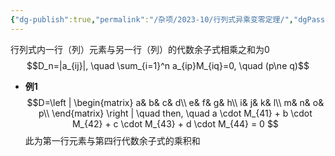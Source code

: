 ```yaml
---
{"dg-publish":true,"permalink":"/杂项/2023-10/行列式异乘变零定理/","dgPassFrontmatter":true}
---
```


行列式内一行（列）元素与另一行（列）的代数余子式相乘之和为0
$$D_n=|a_{ij}|, \quad \sum_{i=1}^n a_{ip}M_{iq}=0, \quad (p\ne q)$$
- **例1**
	$$D=\left | \begin{matrix}
	a& b& c& d\\
	e& f& g& h\\
	i& j& k& l\\
	m& n& o& p\\
	\end{matrix} \right | \quad then, 
	\quad a \cdot M_{41} + b \cdot M_{42} + c \cdot M_{43} + d \cdot M_{44} = 0
	$$
	此为第一行元素与第四行代数余子式的乘积和